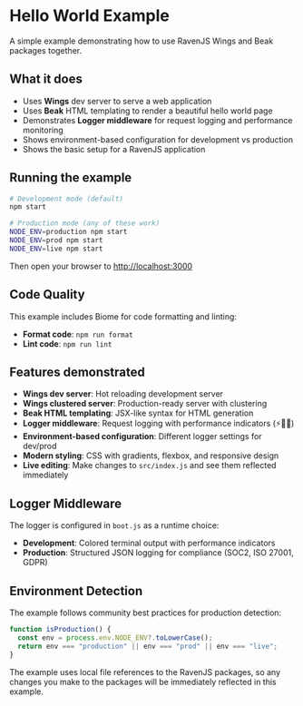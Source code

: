 # Hello World Example

A simple example demonstrating how to use RavenJS Wings and Beak packages together.

## What it does

- Uses **Wings** dev server to serve a web application
- Uses **Beak** HTML templating to render a beautiful hello world page
- Demonstrates **Logger middleware** for request logging and performance monitoring
- Shows environment-based configuration for development vs production
- Shows the basic setup for a RavenJS application

## Running the example

```bash
# Development mode (default)
npm start

# Production mode (any of these work)
NODE_ENV=production npm start
NODE_ENV=prod npm start
NODE_ENV=live npm start
```

Then open your browser to [http://localhost:3000](http://localhost:3000)

## Code Quality

This example includes Biome for code formatting and linting:

- **Format code**: `npm run format`
- **Lint code**: `npm run lint`

## Features demonstrated

- **Wings dev server**: Hot reloading development server
- **Wings clustered server**: Production-ready server with clustering
- **Beak HTML templating**: JSX-like syntax for HTML generation
- **Logger middleware**: Request logging with performance indicators (⚡🚀🐌)
- **Environment-based configuration**: Different logger settings for dev/prod
- **Modern styling**: CSS with gradients, flexbox, and responsive design
- **Live editing**: Make changes to `src/index.js` and see them reflected immediately

## Logger Middleware

The logger is configured in `boot.js` as a runtime choice:

- **Development**: Colored terminal output with performance indicators
- **Production**: Structured JSON logging for compliance (SOC2, ISO 27001, GDPR)

## Environment Detection

The example follows community best practices for production detection:

```javascript
function isProduction() {
  const env = process.env.NODE_ENV?.toLowerCase();
  return env === "production" || env === "prod" || env === "live";
}
```

The example uses local file references to the RavenJS packages, so any changes you make to the packages will be immediately reflected in this example.
